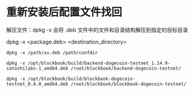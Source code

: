 
# 重新安装后配置文件找回

解压文件：dpkg -x 会将 .deb 文件中的文件和目录结构解压到指定的目标目录

dpkg -x <package.deb> <destination_directory>

```
dpkg -x /path/xx.deb /path/confdir

dpkg -x /opt/blockbook/build/backend-dogecoin-testnet_1.14.9-satoshilabs-1_amd64.deb /root/blockbook/backend-dogecoin-testnet/

dpkg -x /opt/blockbook/build/blockbook-dogecoin-testnet_0.4.0_amd64.deb /root/blockbook/blockbook-dogecoin-testnet/
```
